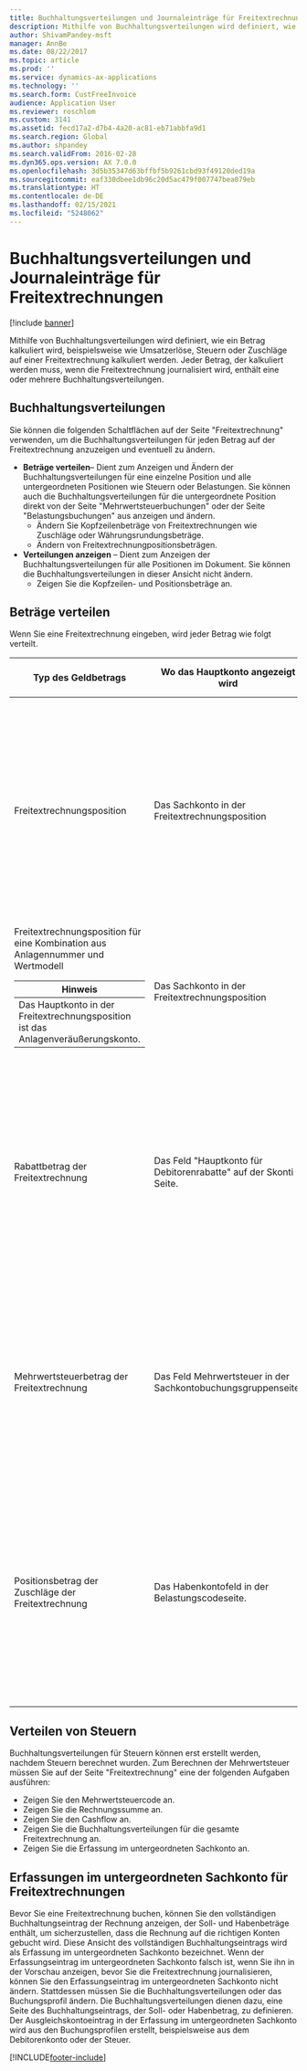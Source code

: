```yaml
---
title: Buchhaltungsverteilungen und Journaleinträge für Freitextrechnungen
description: Mithilfe von Buchhaltungsverteilungen wird definiert, wie ein Betrag kalkuliert wird, beispielsweise wie Umsatzerlöse, Steuern oder Zuschläge auf einer Freitextrechnung kalkuliert werden. Jeder Betrag, der kalkuliert werden muss, wenn die Freitextrechnung journalisiert wird, enthält eine oder mehrere Buchhaltungsverteilungen.
author: ShivamPandey-msft
manager: AnnBe
ms.date: 08/22/2017
ms.topic: article
ms.prod: ''
ms.service: dynamics-ax-applications
ms.technology: ''
ms.search.form: CustFreeInvoice
audience: Application User
ms.reviewer: roschlom
ms.custom: 3141
ms.assetid: fecd17a2-d7b4-4a20-ac81-eb71abbfa9d1
ms.search.region: Global
ms.author: shpandey
ms.search.validFrom: 2016-02-28
ms.dyn365.ops.version: AX 7.0.0
ms.openlocfilehash: 3d5b35347d63bffbf5b9261cbd93f49120ded19a
ms.sourcegitcommit: eaf330dbee1db96c20d5ac479f007747bea079eb
ms.translationtype: HT
ms.contentlocale: de-DE
ms.lasthandoff: 02/15/2021
ms.locfileid: "5248062"
---
```

# <a name="accounting-distributions-and-subledger-entries-for-free-text-invoices"></a>Buchhaltungsverteilungen und Journaleinträge für Freitextrechnungen

[!include [banner](../includes/banner.md)]

Mithilfe von Buchhaltungsverteilungen wird definiert, wie ein Betrag kalkuliert wird, beispielsweise wie Umsatzerlöse, Steuern oder Zuschläge auf einer Freitextrechnung kalkuliert werden. Jeder Betrag, der kalkuliert werden muss, wenn die Freitextrechnung journalisiert wird, enthält eine oder mehrere Buchhaltungsverteilungen.

<a name="accounting-distributions"></a>Buchhaltungsverteilungen
------------------------

Sie können die folgenden Schaltflächen auf der Seite "Freitextrechnung" verwenden, um die Buchhaltungsverteilungen für jeden Betrag auf der Freitextrechnung anzuzeigen und eventuell zu ändern.

-   **Beträge verteilen**– Dient zum Anzeigen und Ändern der Buchhaltungsverteilungen für eine einzelne Position und alle untergeordneten Positionen wie Steuern oder Belastungen. Sie können auch die Buchhaltungsverteilungen für die untergeordnete Position direkt von der Seite "Mehrwertsteuerbuchungen" oder der Seite "Belastungsbuchungen" aus anzeigen und ändern.
    -   Ändern Sie Kopfzeilenbeträge von Freitextrechnungen wie Zuschläge oder Währungsrundungsbeträge.
    -   Ändern von Freitextrechnungpositionsbeträgen.
-   **Verteilungen anzeigen** – Dient zum Anzeigen der Buchhaltungsverteilungen für alle Positionen im Dokument. Sie können die Buchhaltungsverteilungen in dieser Ansicht nicht ändern.
    -   Zeigen Sie die Kopfzeilen- und Positionsbeträge an.

## <a name="distributing-amounts"></a>Beträge verteilen
Wenn Sie eine Freitextrechnung eingeben, wird jeder Betrag wie folgt verteilt.

<table>
<colgroup>
<col width="33%" />
<col width="33%" />
<col width="33%" />
</colgroup>
<thead>
<tr class="header">
<th>Typ des Geldbetrags</th>
<th>Wo das Hauptkonto angezeigt wird</th>
<th>Prioritätsreihenfolge, die bestimmt, welche standardmäßige Finanzdimension angezeigt wird</th>
</tr>
</thead>
<tbody>
<tr class="odd">
<td>Freitextrechnungsposition</td>
<td>Das Sachkonto in der Freitextrechnungsposition</td>
<td><ol>
<li>Wenn das Hauptkonto ein Zuordnungskonto ist, verwenden Sie den Standardwert der Zuweisungskontodefinition.</li>
<li>Wenn das Hauptkonto kein Zuweisungskonto ist, verwenden Sie die Standardvorlage für Finanzdimensionen in der Freitextrechnungsposition.</li>
<li>Verwenden Sie die standardmäßigen Finanzdimensionswerte in der Freitextrechnungsposition.</li>
<li>Verwenden Sie die standardmäßigen Finanzdimensionswerte aus dem Sachkonto auf der Seite "Kontenplan".</li>
</ol></td>
</tr>
<tr class="even">
<td>Freitextrechnungsposition für eine Kombination aus Anlagennummer und Wertmodell
<div class="alert">
<table>
<thead>
<tr class="header">
<th><strong>Hinweis </strong></th>
</tr>
</thead>
<tbody>
<tr class="odd">
<td>Das Hauptkonto in der Freitextrechnungsposition ist das Anlagenveräußerungskonto.</td>
</tr>
</tbody>
</table>
</div></td>
<td>Das Sachkonto in der Freitextrechnungsposition</td>
<td><ol>
<li>Verwenden Sie die standardmäßigen Finanzdimensionswerte in der Freitextrechnungsposition.</li>
<li>Verwenden Sie die standardmäßigen Finanzdimensionswerte aus dem Sachkonto auf der Seite "Kontenplan".</li>
</ol></td>
</tr>
<tr class="odd">
<td>Rabattbetrag der Freitextrechnung</td>
<td>Das Feld "Hauptkonto für Debitorenrabatte" auf der Skonti Seite.</td>
<td><ol>
<li>Wenn das Hauptkonto ein Zuordnungskonto ist, verwenden Sie den Standardwert der Zuweisungskontodefinition.</li>
<li>Wenn das Hauptkonto kein Zuweisungskonto ist, verwenden Sie die Standardvorlage für Finanzdimensionen in der Freitextrechnungsposition.</li>
<li>Verwenden Sie die standardmäßigen Finanzdimensionswerte in der Freitextrechnungsposition.</li>
<li>Verwenden Sie die standardmäßigen Finanzdimensionswerte aus dem Sachkonto auf der Seite "Kontenplan".</li>
</ol></td>
</tr>
<tr class="even">
<td>Mehrwertsteuerbetrag der Freitextrechnung</td>
<td>Das Feld Mehrwertsteuer in der Sachkontobuchungsgruppenseite.</td>
<td><ol>
<li>Verwenden Sie die Finanzdimensionen, die im Freitextrechnungspositionsbetrag oder den Verteilungen für den Positionsbetrag der Zuschläge definiert sind.</li>
<li>Verwenden Sie die standardmäßigen Finanzdimensionswerte in der Freitextrechnungsposition.</li>
<li>Verwenden Sie die standardmäßigen Finanzdimensionswerte aus dem Sachkonto auf der Seite "Kontenplan".</li>
</ol></td>
</tr>
<tr class="odd">
<td>Positionsbetrag der Zuschläge der Freitextrechnung</td>
<td>Das Habenkontofeld in der Belastungscodeseite.</td>
<td><ol>
<li>Wenn das Hauptkonto ein Zuordnungskonto ist, verwenden Sie den Standardwert der Zuweisungskontodefinition.</li>
<li>Wenn das Hauptkonto kein Zuweisungskonto ist, verwenden Sie die Standardvorlage für Finanzdimensionen in der Freitextrechnungsposition.</li>
<li>Verwenden Sie die standardmäßigen Finanzdimensionswerte in der Freitextrechnungsposition.</li>
<li>Verwenden Sie die standardmäßigen Finanzdimensionswerte aus dem Sachkonto auf der Seite "Kontenplan".</li>
</ol></td>
</tr>
</tbody>
</table>

## <a name="distributing-taxes"></a>Verteilen von Steuern
Buchhaltungsverteilungen für Steuern können erst erstellt werden, nachdem Steuern berechnet wurden. Zum Berechnen der Mehrwertsteuer müssen Sie auf der Seite "Freitextrechnung" eine der folgenden Aufgaben ausführen:
-   Zeigen Sie den Mehrwertsteuercode an.
-   Zeigen Sie die Rechnungssumme an.
-   Zeigen Sie den Cashflow an.
-   Zeigen Sie die Buchhaltungsverteilungen für die gesamte Freitextrechnung an.
-   Zeigen Sie die Erfassung im untergeordneten Sachkonto an.

## <a name="subledger-journals-for-free-text-invoices"></a>Erfassungen im untergeordneten Sachkonto für Freitextrechnungen
Bevor Sie eine Freitextrechnung buchen, können Sie den vollständigen Buchhaltungseintrag der Rechnung anzeigen, der Soll- und Habenbeträge enthält, um sicherzustellen, dass die Rechnung auf die richtigen Konten gebucht wird. Diese Ansicht des vollständigen Buchhaltungseintrags wird als Erfassung im untergeordneten Sachkonto bezeichnet. Wenn der Erfassungseintrag im untergeordneten Sachkonto falsch ist, wenn Sie ihn in der Vorschau anzeigen, bevor Sie die Freitextrechnung journalisieren, können Sie den Erfassungseintrag im untergeordneten Sachkonto nicht ändern. Stattdessen müssen Sie die Buchhaltungsverteilungen oder das Buchungsprofil ändern. Die Buchhaltungsverteilungen dienen dazu, eine Seite des Buchhaltungseintrags, der Soll- oder Habenbetrag, zu definieren. Der Ausgleichskontoeintrag in der Erfassung im untergeordneten Sachkonto wird aus den Buchungsprofilen erstellt, beispielsweise aus dem Debitorenkonto oder der Steuer.





[!INCLUDE[footer-include](../../includes/footer-banner.md)]